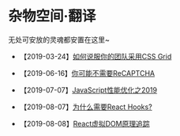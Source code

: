 # 杂物空间·翻译

无处可安放的灵魂都安置在这里~

* 【2019-03-24】[如何说服你的团队采用CSS Grid](other/how-to-convince-your-team-to-adopt-grid/ch.md)

<!-- * 【2019-05-2?】[Javascript中async和await循环调用](js/javascript-async-and-await-in-loops/ch.md)(翻译中...) -->

* 【2019-06-16】[你可能不需要ReCAPTCHA](other/you-probably-dont-need-recaptcha/ch.md)

* 【2019-07-07】[JavaScript性能优化之2019](js/cost-of-javascript-2019/ch.md)

* 【2019-08-07】[为什么需要React Hooks?](js/why-react-hooks/ch.md)

* 【2019-08-08】[React虚拟DOM原理追踪](js/react-virtual-dom-postmortem/ch.md)

